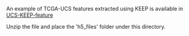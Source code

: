 An example of TCGA-UCS features extracted using KEEP is available in [UCS-KEEP-feature](https://drive.google.com/file/d/1RNSIINkumfhiyqwL82hUXALCtdyPhbC3/view?usp=sharing)

Unzip the file and place the 'h5_files' folder under this directory.
